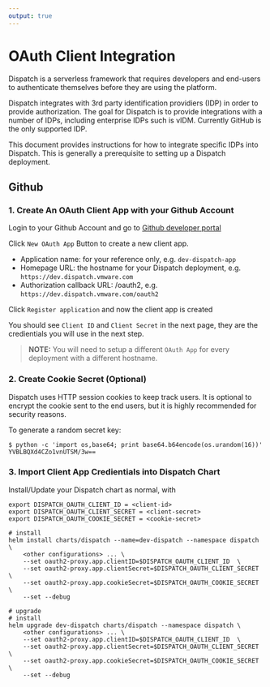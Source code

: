 ```yaml
---
output: true
---
```

# OAuth Client Integration

Dispatch is a serverless framework that requires developers and end-users to authenticate themselves before they are
using the platform.

Dispatch integrates with 3rd party identification providiers (IDP) in order to provide authorization.  The goal for
Dispatch is to provide integrations with a number of IDPs, including enterprise IDPs such is vIDM.  Currently GitHub is
the only supported IDP.

This document provides instructions for how to integrate specific IDPs into Dispatch.  This is generally a prerequisite
to setting up a Dispatch deployment.

## Github

### 1. Create An OAuth Client App with your Github Account

Login to your Github Account and go to [Github developer portal](https://github.com/settings/developers)

Click ``New OAuth App`` Button to create a new client app.

- Application name: for your reference only, e.g. ``dev-dispatch-app``
- Homepage URL: the hostname for your Dispatch deployment, e.g. ``https://dev.dispatch.vmware.com``
- Authorization callback URL: <homepage-url>/oauth2, e.g. ``https://dev.dispatch.vmware.com/oauth2``

Click ``Register application`` and now the client app is created

You should see ``Client ID`` and ``Client Secret`` in the next page, they are the credientials you will use in the next
step.

> **NOTE:** You will need to setup a different `OAuth App` for every deployment with a different hostname.

### 2. Create Cookie Secret (Optional)

Dispatch uses HTTP session cookies to keep track users. It is optional to encrypt the cookie sent to the end users, but it is highly recommended for security reasons.

To generate a random secret key:
```
$ python -c 'import os,base64; print base64.b64encode(os.urandom(16))'
YVBLBQXd4CZo1vnUTSM/3w==
```

### 3. Import Client App Credientials into Dispatch Chart

Install/Update your Dispatch chart as normal, with
```
export DISPATCH_OAUTH_CLIENT_ID = <client-id>
export DISPATCH_OAUTH_CLIENT_SECRET = <client-secret>
export DISPATCH_OAUTH_COOKIE_SECRET = <cookie-secret>

# install
helm install charts/dispatch --name=dev-dispatch --namespace dispatch \
    <other configurations> ... \
    --set oauth2-proxy.app.clientID=$DISPATCH_OAUTH_CLIENT_ID  \
    --set oauth2-proxy.app.clientSecret=$DISPATCH_OAUTH_CLIENT_SECRET \
    --set oauth2-proxy.app.cookieSecret=$DISPATCH_OAUTH_COOKIE_SECRET \
    --set --debug

# upgrade
# install
helm upgrade dev-dispatch charts/dispatch --namespace dispatch \
    <other configurations> ... \
    --set oauth2-proxy.app.clientID=$DISPATCH_OAUTH_CLIENT_ID  \
    --set oauth2-proxy.app.clientSecret=$DISPATCH_OAUTH_CLIENT_SECRET \
    --set oauth2-proxy.app.cookieSecret=$DISPATCH_OAUTH_COOKIE_SECRET \
    --set --debug
```









